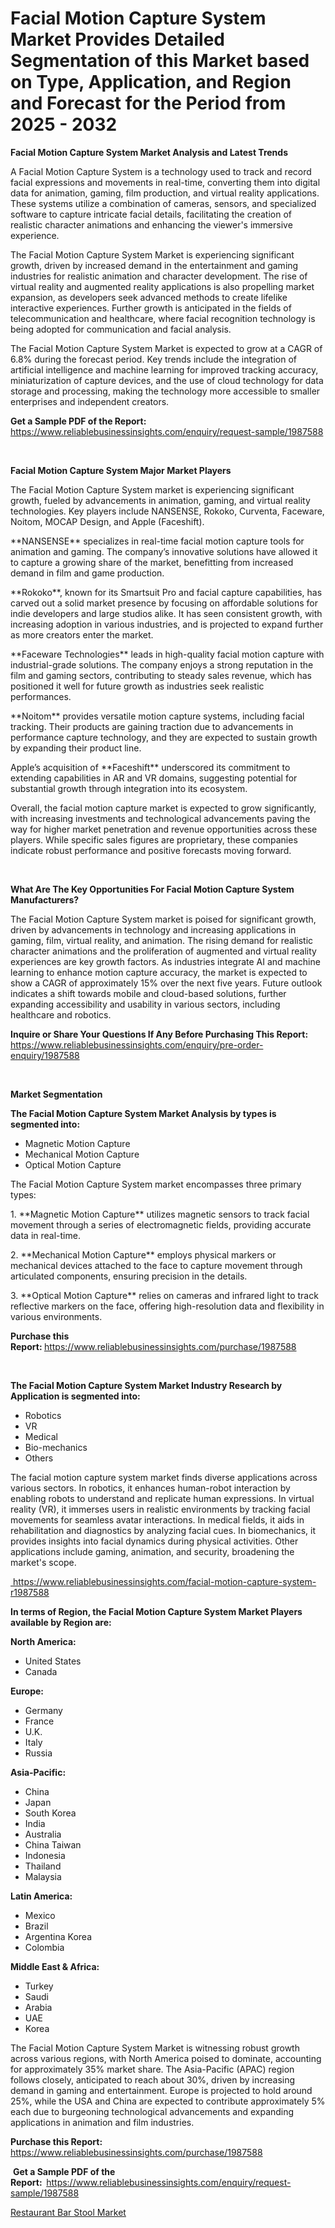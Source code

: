 <p><h1>Facial Motion Capture System Market Provides Detailed Segmentation of this Market based on Type, Application, and Region and Forecast for the Period from 2025 - 2032</h1></p><p><strong>Facial Motion Capture System Market Analysis and Latest Trends</strong></p>
<p><p>A Facial Motion Capture System is a technology used to track and record facial expressions and movements in real-time, converting them into digital data for animation, gaming, film production, and virtual reality applications. These systems utilize a combination of cameras, sensors, and specialized software to capture intricate facial details, facilitating the creation of realistic character animations and enhancing the viewer's immersive experience.</p><p>The Facial Motion Capture System Market is experiencing significant growth, driven by increased demand in the entertainment and gaming industries for realistic animation and character development. The rise of virtual reality and augmented reality applications is also propelling market expansion, as developers seek advanced methods to create lifelike interactive experiences. Further growth is anticipated in the fields of telecommunication and healthcare, where facial recognition technology is being adopted for communication and facial analysis.</p><p>The Facial Motion Capture System Market is expected to grow at a CAGR of 6.8% during the forecast period. Key trends include the integration of artificial intelligence and machine learning for improved tracking accuracy, miniaturization of capture devices, and the use of cloud technology for data storage and processing, making the technology more accessible to smaller enterprises and independent creators.</p></p>
<p><strong>Get a Sample PDF of the Report:&nbsp;</strong> <a href="https://www.reliablebusinessinsights.com/enquiry/request-sample/1987588?utm_campaign=2125&utm_medium=2&utm_source=Github&utm_content=ia&utm_term=08022025&utm_id=facial-motion-capture-system">https://www.reliablebusinessinsights.com/enquiry/request-sample/1987588</a></p>
<p>&nbsp;</p>
<p><strong>Facial Motion Capture System Major Market Players</strong></p>
<p><p>The Facial Motion Capture System market is experiencing significant growth, fueled by advancements in animation, gaming, and virtual reality technologies. Key players include NANSENSE, Rokoko, Curventa, Faceware, Noitom, MOCAP Design, and Apple (Faceshift).</p><p>**NANSENSE** specializes in real-time facial motion capture tools for animation and gaming. The company’s innovative solutions have allowed it to capture a growing share of the market, benefitting from increased demand in film and game production.</p><p>**Rokoko**, known for its Smartsuit Pro and facial capture capabilities, has carved out a solid market presence by focusing on affordable solutions for indie developers and large studios alike. It has seen consistent growth, with increasing adoption in various industries, and is projected to expand further as more creators enter the market.</p><p>**Faceware Technologies** leads in high-quality facial motion capture with industrial-grade solutions. The company enjoys a strong reputation in the film and gaming sectors, contributing to steady sales revenue, which has positioned it well for future growth as industries seek realistic performances.</p><p>**Noitom** provides versatile motion capture systems, including facial tracking. Their products are gaining traction due to advancements in performance capture technology, and they are expected to sustain growth by expanding their product line.</p><p>Apple’s acquisition of **Faceshift** underscored its commitment to extending capabilities in AR and VR domains, suggesting potential for substantial growth through integration into its ecosystem.</p><p>Overall, the facial motion capture market is expected to grow significantly, with increasing investments and technological advancements paving the way for higher market penetration and revenue opportunities across these players. While specific sales figures are proprietary, these companies indicate robust performance and positive forecasts moving forward.</p></p>
<p>&nbsp;</p>
<p><strong>What Are The Key Opportunities For Facial Motion Capture System Manufacturers?</strong></p>
<p><p>The Facial Motion Capture System market is poised for significant growth, driven by advancements in technology and increasing applications in gaming, film, virtual reality, and animation. The rising demand for realistic character animations and the proliferation of augmented and virtual reality experiences are key growth factors. As industries integrate AI and machine learning to enhance motion capture accuracy, the market is expected to show a CAGR of approximately 15% over the next five years. Future outlook indicates a shift towards mobile and cloud-based solutions, further expanding accessibility and usability in various sectors, including healthcare and robotics.</p></p>
<p><strong>Inquire or Share Your Questions If Any Before Purchasing This Report:</strong> <a href="https://www.reliablebusinessinsights.com/enquiry/pre-order-enquiry/1987588?utm_campaign=2125&utm_medium=2&utm_source=Github&utm_content=ia&utm_term=08022025&utm_id=facial-motion-capture-system">https://www.reliablebusinessinsights.com/enquiry/pre-order-enquiry/1987588</a></p>
<p>&nbsp;</p>
<p><strong>Market Segmentation</strong></p>
<p><strong>The Facial Motion Capture System Market Analysis by types is segmented into:</strong></p>
<p><ul><li>Magnetic Motion Capture</li><li>Mechanical Motion Capture</li><li>Optical Motion Capture</li></ul></p>
<p><p>The Facial Motion Capture System market encompasses three primary types: </p><p>1. **Magnetic Motion Capture** utilizes magnetic sensors to track facial movement through a series of electromagnetic fields, providing accurate data in real-time. </p><p>2. **Mechanical Motion Capture** employs physical markers or mechanical devices attached to the face to capture movement through articulated components, ensuring precision in the details. </p><p>3. **Optical Motion Capture** relies on cameras and infrared light to track reflective markers on the face, offering high-resolution data and flexibility in various environments.</p></p>
<p><strong>Purchase this Report:&nbsp;</strong><a href="https://www.reliablebusinessinsights.com/purchase/1987588?utm_campaign=2125&utm_medium=2&utm_source=Github&utm_content=ia&utm_term=08022025&utm_id=facial-motion-capture-system">https://www.reliablebusinessinsights.com/purchase/1987588</a></p>
<p>&nbsp;</p>
<p><strong>The Facial Motion Capture System Market Industry Research by Application is segmented into:</strong></p>
<p><ul><li>Robotics</li><li>VR</li><li>Medical</li><li>Bio-mechanics</li><li>Others</li></ul></p>
<p><p>The facial motion capture system market finds diverse applications across various sectors. In robotics, it enhances human-robot interaction by enabling robots to understand and replicate human expressions. In virtual reality (VR), it immerses users in realistic environments by tracking facial movements for seamless avatar interactions. In medical fields, it aids in rehabilitation and diagnostics by analyzing facial cues. In biomechanics, it provides insights into facial dynamics during physical activities. Other applications include gaming, animation, and security, broadening the market's scope.</p></p>
<p><a href="https://www.reliablebusinessinsights.com/facial-motion-capture-system-r1987588?utm_campaign=2125&utm_medium=2&utm_source=Github&utm_content=ia&utm_term=08022025&utm_id=facial-motion-capture-system">&nbsp;https://www.reliablebusinessinsights.com/facial-motion-capture-system-r1987588</a></p>
<p><strong>In terms of Region, the Facial Motion Capture System Market Players available by Region are:</strong></p>
<p>
    <p> <strong> North America: </strong>
        <ul>
            <li>United States</li>
            <li>Canada</li>
        </ul>
        </p> 
    <p> <strong> Europe: </strong>
        <ul>
            <li>Germany</li>
            <li>France</li>
            <li>U.K.</li>
            <li>Italy</li>
            <li>Russia</li>
        </ul>
        </p> 
    <p> <strong> Asia-Pacific: </strong>
        <ul>
            <li>China</li>
            <li>Japan</li>
            <li>South Korea</li>
            <li>India</li>
            <li>Australia</li>
            <li>China Taiwan</li>
            <li>Indonesia</li>
            <li>Thailand</li>
            <li>Malaysia</li>
        </ul>
        </p> 
    <p> <strong> Latin America: </strong>
        <ul>
            <li>Mexico</li>
            <li>Brazil</li>
            <li>Argentina Korea</li>
            <li>Colombia</li>
        </ul>
        </p> 
    <p> <strong> Middle East & Africa: </strong>
        <ul>
            <li>Turkey</li>
            <li>Saudi</li>
            <li>Arabia</li>
            <li>UAE</li>
            <li>Korea</li>
        </ul>
    </p>
    </p>
<p><p>The Facial Motion Capture System Market is witnessing robust growth across various regions, with North America poised to dominate, accounting for approximately 35% market share. The Asia-Pacific (APAC) region follows closely, anticipated to reach about 30%, driven by increasing demand in gaming and entertainment. Europe is projected to hold around 25%, while the USA and China are expected to contribute approximately 5% each due to burgeoning technological advancements and expanding applications in animation and film industries.</p></p>
<p><strong>Purchase this Report: </strong><a href="https://www.reliablebusinessinsights.com/purchase/1987588?utm_campaign=2125&utm_medium=2&utm_source=Github&utm_content=ia&utm_term=08022025&utm_id=facial-motion-capture-system">https://www.reliablebusinessinsights.com/purchase/1987588</a></p>
<p>&nbsp;<strong>Get a Sample PDF of the Report:&nbsp;&nbsp;</strong><a href="https://www.reliablebusinessinsights.com/enquiry/request-sample/1987588?utm_campaign=2125&utm_medium=2&utm_source=Github&utm_content=ia&utm_term=08022025&utm_id=facial-motion-capture-system">https://www.reliablebusinessinsights.com/enquiry/request-sample/1987588</a></p>
<p><strong></strong></p>
<p><p><a href="https://github.com/JubayerMia832/Market-Research-Report-List-1/blob/main/restaurant-bar-stool-market.md?utm_campaign=2125&utm_medium=2&utm_source=Github&utm_content=ia&utm_term=08022025&utm_id=facial-motion-capture-system">Restaurant Bar Stool Market</a></p></p>